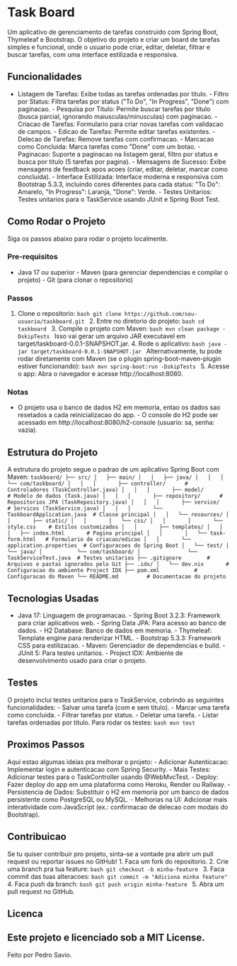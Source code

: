 # Task Board
Um aplicativo de gerenciamento de tarefas construido com Spring Boot, Thymeleaf e Bootstrap. O objetivo do projeto e criar um board de tarefas simples e funcional, onde o usuario pode criar, editar, deletar, filtrar e buscar tarefas, com uma interface estilizada e responsiva.
## Funcionalidades
- Listagem de Tarefas: Exibe todas as tarefas ordenadas por titulo. - Filtro por Status: Filtra tarefas por status ("To Do", "In Progress", "Done") com paginacao. - Pesquisa por Titulo: Permite buscar tarefas por titulo (busca parcial, ignorando maiusculas/minusculas) com paginacao. - Criacao de Tarefas: Formulario para criar novas tarefas com validacao de campos. - Edicao de Tarefas: Permite editar tarefas existentes. - Delecao de Tarefas: Remove tarefas com confirmacao. - Marcacao como Concluida: Marca tarefas como "Done" com um botao. - Paginacao: Suporte a paginacao na listagem geral, filtro por status e busca por titulo (5 tarefas por pagina). - Mensagens de Sucesso: Exibe mensagens de feedback apos acoes (criar, editar, deletar, marcar como concluida). - Interface Estilizada: Interface moderna e responsiva com Bootstrap 5.3.3, incluindo cores diferentes para cada status: "To Do": Amarelo, "In Progress": Laranja, "Done": Verde. - Testes Unitarios: Testes unitarios para o TaskService usando JUnit e Spring Boot Test.
## Como Rodar o Projeto
Siga os passos abaixo para rodar o projeto localmente.
### Pre-requisitos
- Java 17 ou superior - Maven (para gerenciar dependencias e compilar o projeto) - Git (para clonar o repositorio)
### Passos
1. Clone o repositorio: ```bash git clone https://github.com/seu-usuario/taskboard.git ``` 2. Entre no diretorio do projeto: ```bash cd taskboard ``` 3. Compile o projeto com Maven: ```bash mvn clean package -DskipTests ``` Isso vai gerar um arquivo JAR executavel em target/taskboard-0.0.1-SNAPSHOT.jar. 4. Rode o aplicativo: ```bash java -jar target/taskboard-0.0.1-SNAPSHOT.jar ``` Alternativamente, tu pode rodar diretamente com Maven (se o plugin spring-boot-maven-plugin estiver funcionando): ```bash mvn spring-boot:run -DskipTests ``` 5. Acesse o app: Abra o navegador e acesse http://localhost:8080.
### Notas
- O projeto usa o banco de dados H2 em memoria, entao os dados sao resetados a cada reinicializacao do app. - O console do H2 pode ser acessado em http://localhost:8080/h2-console (usuario: sa, senha: vazia).
## Estrutura do Projeto
A estrutura do projeto segue o padrao de um aplicativo Spring Boot com Maven: ``` taskboard/ ├── src/ │   ├── main/ │   │   ├── java/ │   │   │   └── com/taskboard/ │   │   │       ├── controller/      # Controladores (TaskController.java) │   │   │       ├── model/           # Modelo de dados (Task.java) │   │   │       ├── repository/      # Repositorios JPA (TaskRepository.java) │   │   │       ├── service/         # Servicos (TaskService.java) │   │   │       └── TaskboardApplication.java  # Classe principal │   │   └── resources/ │   │       ├── static/ │   │       │   └── css/ │   │       │       └── style.css    # Estilos customizados │   │       ├── templates/ │   │       │   ├── index.html       # Pagina principal │   │       │   └── task-form.html   # Formulario de criacao/edicao │   │       └── application.properties  # Configuracoes do Spring Boot │   └── test/ │       └── java/ │           └── com/taskboard/ │               └── TaskServiceTest.java  # Testes unitarios ├── .gitignore        # Arquivos e pastas ignorados pelo Git ├── .idx/ │   └── dev.nix       # Configuracao do ambiente Project IDX ├── pom.xml           # Configuracao do Maven └── README.md         # Documentacao do projeto ```
## Tecnologias Usadas
- Java 17: Linguagem de programacao. - Spring Boot 3.2.3: Framework para criar aplicativos web. - Spring Data JPA: Para acesso ao banco de dados. - H2 Database: Banco de dados em memoria. - Thymeleaf: Template engine para renderizar HTML. - Bootstrap 5.3.3: Framework CSS para estilizacao. - Maven: Gerenciador de dependencias e build. - JUnit 5: Para testes unitarios. - Project IDX: Ambiente de desenvolvimento usado para criar o projeto.
## Testes
O projeto inclui testes unitarios para o TaskService, cobrindo as seguintes funcionalidades: - Salvar uma tarefa (com e sem titulo). - Marcar uma tarefa como concluida. - Filtrar tarefas por status. - Deletar uma tarefa. - Listar tarefas ordenadas por titulo. Para rodar os testes: ```bash mvn test ```
## Proximos Passos
Aqui estao algumas ideias pra melhorar o projeto: - Adicionar Autenticacao: Implementar login e autenticacao com Spring Security. - Mais Testes: Adicionar testes para o TaskController usando @WebMvcTest. - Deploy: Fazer deploy do app em uma plataforma como Heroku, Render ou Railway. - Persistencia de Dados: Substituir o H2 em memoria por um banco de dados persistente como PostgreSQL ou MySQL. - Melhorias na UI: Adicionar mais interatividade com JavaScript (ex.: confirmacao de delecao com modais do Bootstrap).
## Contribuicao
Se tu quiser contribuir pro projeto, sinta-se a vontade pra abrir um pull request ou reportar issues no GitHub! 1. Faca um fork do repositorio. 2. Crie uma branch pra tua feature: ```bash git checkout -b minha-feature ``` 3. Faca commit das tuas alteracoes: ```bash git commit -m "Adiciona minha feature" ``` 4. Faca push da branch: ```bash git push origin minha-feature ``` 5. Abra um pull request no GitHub.
## Licenca
Este projeto e licenciado sob a MIT License.
---
Feito por Pedro Savio.
